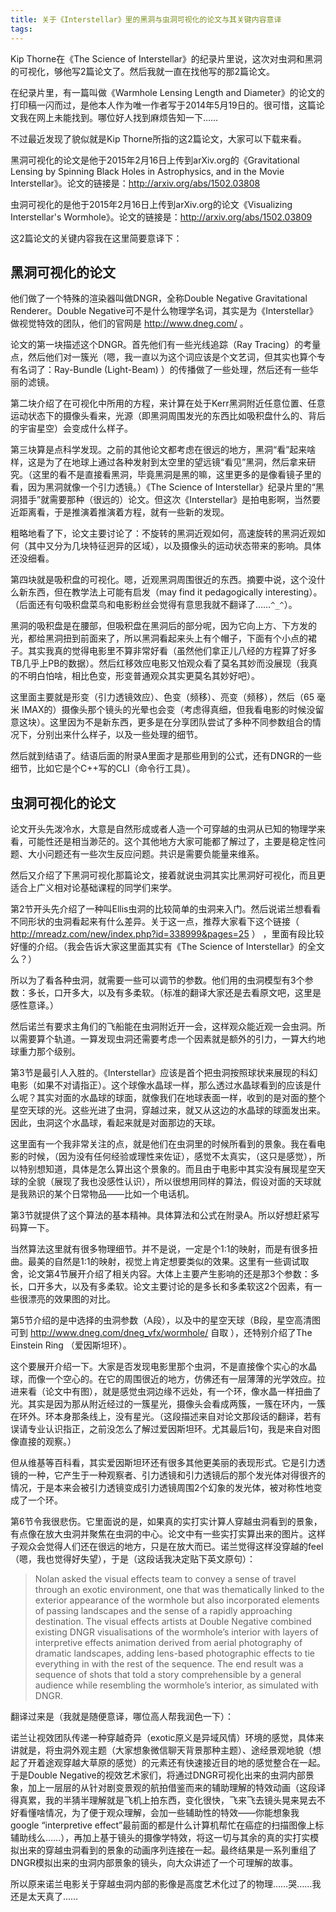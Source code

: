 ```yaml
--- 
title: 关于《Interstellar》里的黑洞与虫洞可视化的论文与其关键内容意译
tags: 
---
```


Kip Thorne在《The Science of Interstellar》的纪录片里说，这次对虫洞和黑洞的可视化，够他写2篇论文了。然后我就一直在找他写的那2篇论文。

在纪录片里，有一篇叫做《Warmhole Lensing Length and Diameter》的论文的打印稿一闪而过，是他本人作为唯一作者写于2014年5月19日的。很可惜，这篇论文我在网上未能找到。哪位好人找到麻烦告知一下……

不过最近发现了貌似就是Kip Thorne所指的这2篇论文，大家可以下载来看。

黑洞可视化的论文是他于2015年2月16日上传到arXiv.org的《Gravitational Lensing by Spinning Black Holes in Astrophysics, and in the Movie Interstellar》。论文的链接是：http://arxiv.org/abs/1502.03808

虫洞可视化的是他于2015年2月16日上传到arXiv.org的论文《Visualizing Interstellar's Wormhole》。论文的链接是：http://arxiv.org/abs/1502.03809 

这2篇论文的关键内容我在这里简要意译下：

黑洞可视化的论文
------------------

他们做了一个特殊的渲染器叫做DNGR，全称Double Negative Gravitational Renderer。Double Negative可不是什么物理学名词，其实是为《Interstellar》做视觉特效的团队，他们的官网是 http://www.dneg.com/ 。

论文的第一块描述这个DNGR。首先他们有一些光线追踪（Ray Tracing）的考量点，然后他们对一簇光（嗯，我一直以为这个词应该是个文艺词，但其实也算个专有名词了：Ray-Bundle (Light-Beam) ）的传播做了一些处理，然后还有一些华丽的滤镜。

第二块介绍了在可视化中所用的方程，来计算在处于Kerr黑洞附近任意位置、任意运动状态下的摄像头看来，光源（即黑洞周围发光的东西比如吸积盘什么的、背后的宇宙星空）会变成什么样子。

第三块算是点科学发现。之前的其他论文都考虑在很远的地方，黑洞“看”起来啥样，这是为了在地球上通过各种发射到太空里的望远镜“看见”黑洞，然后拿来研究。（这里的看不是直接看黑洞，毕竟黑洞是黑的嘛，这里更多的是像看镜子里的看，因为黑洞就像一个引力透镜。）《The Science of Interstellar》纪录片里的“黑洞猎手”就需要那种（很远的）论文。但这次《Interstellar》是拍电影啊，当然要近距离看，于是推演着推演着方程，就有一些新的发现。

粗略地看了下，论文主要讨论了：不旋转的黑洞近观如何，高速旋转的黑洞近观如何（其中又分为几块特征迥异的区域），以及摄像头的运动状态带来的影响。具体还没细看。

第四块就是吸积盘的可视化。嗯，近观黑洞周围很近的东西。摘要中说，这个没什么新东西，但在教学法上可能有启发（may find it pedagogically interesting）。（后面还有句吸积盘菜鸟和电影粉丝会觉得有意思我就不翻译了……`^_^`）。

黑洞的吸积盘是在腰部，但吸积盘在黑洞后的部分呢，因为它向上方、下方发的光，都给黑洞扭到前面来了，所以黑洞看起来头上有个帽子，下面有个小点的裙子。其实我真的觉得电影里不算非常好看（虽然他们拿正儿八经的方程算了好多TB几乎上PB的数据）。然后红移效应电影又怕观众看了莫名其妙而没展现（我真的不明白怕啥，相比色变，形变普通观众其实更莫名其妙好吧）。

这里面主要就是形变（引力透镜效应）、色变（频移）、亮变（频移），然后（65 毫米 IMAX的）摄像头那个镜头的光晕也会变（考虑得真细，但我看电影的时候没留意这块）。这里因为不是新东西，更多是在分享团队尝试了多种不同参数组合的情况下，分别出来什么样子，以及一些处理的细节。

然后就到结语了。结语后面的附录A里面才是那些用到的公式，还有DNGR的一些细节，比如它是个C++写的CLI（命令行工具）。

虫洞可视化的论文
-----------------

论文开头先泼冷水，大意是自然形成或者人造一个可穿越的虫洞从已知的物理学来看，可能性还是相当渺茫的。这个其他地方大家可能都了解过了，主要是稳定性问题、大小问题还有一些次生反应问题。共识是需要负能量来维系。

然后又介绍了下黑洞可视化那篇论文，接着就说虫洞其实比黑洞好可视化，而且更适合上广义相对论基础课程的同学们来学。

第2节开头先介绍了一种叫Ellis虫洞的比较简单的虫洞来入门。然后说诺兰想看看不同形状的虫洞看起来有什么差异。关于这一点，推荐大家看下这个链接（ http://mreadz.com/new/index.php?id=338999&pages=25 ） ，里面有段比较好懂的介绍。（我会告诉大家这里面其实有《The Science of Interstellar》的全文么？）

所以为了看各种虫洞，就需要一些可以调节的参数。他们用的虫洞模型有3个参数：多长，口开多大，以及有多柔软。（标准的翻译大家还是去看原文吧，这里是感性意译。）

然后诺兰有要求主角们的飞船能在虫洞附近开一会，这样观众能近观一会虫洞。所以需要算个轨道。一算发现虫洞还需要考虑一个因素就是额外的引力，一算大约地球重力那个级别。

第3节是最引人入胜的。《Interstellar》应该是首个把虫洞按照球状来展现的科幻电影（如果不对请指正）。这个球像水晶球一样，那么透过水晶球看到的应该是什么呢？其实对面的水晶球的球面，就像我们在地球表面一样，收到的是对面的整个星空天球的光。这些光进了虫洞，穿越过来，就又从这边的水晶球的球面发出来。因此，虫洞这个水晶球，看起来就是对面那边的天球。

这里面有一个我非常关注的点，就是他们在虫洞里的时候所看到的景象。我在看电影的时候，（因为没有任何经验或理性来佐证），感觉不太真实，（这只是感觉），所以特别想知道，具体是怎么算出这个景象的。而且由于电影中其实没有展现星空天球的全貌（展现了我也没感性认识），所以很想用同样的算法，假设对面的天球就是我熟识的某个日常物品——比如一个电话机。

第3节就提供了这个算法的基本精神。具体算法和公式在附录A。所以好想赶紧写码算一下。

当然算法这里就有很多物理细节。并不是说，一定是个1:1的映射，而是有很多扭曲。最美的自然是1:1的映射，视觉上肯定想要类似的效果。这里有一些调试取舍，论文第4节展开介绍了相关内容。大体上主要产生影响的还是那3个参数：多长，口开多大，以及有多柔软。论文主要讨论的是多长和多柔软这2个因素，有一些很漂亮的效果图的对比。

第5节介绍的是中选择的虫洞参数（A段），以及中的星空天球（B段，星空高清图可到  http://www.dneg.com/dneg_vfx/wormhole/ 自取 ），还特别介绍了The Einstein Ring （爱因斯坦环）。

这个要展开介绍一下。大家是否发现电影里那个虫洞，不是直接像个实心的水晶球，而像一个空心的。在它的周围很近的地方，仿佛还有一层薄薄的光学效应。拉进来看（论文中有图），就是感觉虫洞边缘不远处，有一个环，像水晶一样扭曲了光。其实是因为那从附近经过的一簇星光，摄像头会看成两簇，一簇在环内，一簇在环外。环本身那条线上，没有星光。（这段描述来自对论文那段话的翻译，若有误请专业认识指正，之前没怎么了解过爱因斯坦环。尤其最后1句，我是来自对图像直接的观察。）

但从维基等百科看，其实爱因斯坦环还有很多其他更美丽的表现形式。它是引力透镜的一种，它产生于一种观察者、引力透镜和引力透镜后的那个发光体对得很齐的情况，于是本来会被引力透镜变成引力透镜周围2个幻象的发光体，被对称性地变成了一个环。


第6节令我很悲伤。它里面说的是，如果真的实打实计算人穿越虫洞看到的景象，有点像在放大虫洞并聚焦在虫洞的中心。论文中有一些实打实算出来的图片。这样子观众会觉得人们还在很远的地方，只是在放大而已。诺兰觉得这样没穿越的feel（嗯，我也觉得好失望），于是（这段话我决定贴下英文原句）：

> Nolan asked the visual effects team to convey a sense of travel through an exotic environment, one that was thematically linked to the exterior appearance of the wormhole but also incorporated elements of passing landscapes and the sense of a rapidly approaching destination. The visual effects artists at Double Negative combined existing DNGR visualisations of the wormhole’s interior with layers of interpretive effects animation derived from aerial photography of dramatic landscapes, adding lens-based photographic effects to tie everything in with the rest of the sequence. The end result was a sequence of shots that told a story comprehensible by a general audience while resembling the wormhole’s interior, as simulated with DNGR.

翻译过来是（我就是随便意译，哪位高人帮我润色一下）：

诺兰让视效团队传递一种穿越奇异（exotic原义是异域风情）环境的感觉，具体来讲就是，将虫洞外观主题（大家想象微信聊天背景那种主题）、途经景观地貌（想起了开着途观穿越大草原的感觉）的元素还有快速接近目的地的感觉整合在一起。于是Double Negative的视效艺术家们，将通过DNGR可视化出来的虫洞内部景象，加上一层层的从针对剧变景观的航拍借鉴而来的辅助理解的特效动画（这段译得真累，我的半猜半理解就是飞机上拍东西，变化很快，飞来飞去镜头晃来晃去不好看懂啥情况，为了便于观众理解，会加一些辅助性的特效——你能想象我google “interpretive effect”最前面的都是什么计算机帮忙在癌症的扫描图像上标辅助线么……），再加上基于镜头的摄像学特效，将这一切与其余的真的实打实模拟出来的穿越虫洞看到的景象的动画序列连接在一起。最终结果是一系列重组了DNGR模拟出来的虫洞内部景象的镜头，向大众讲述了一个可理解的故事。

所以原来诺兰电影关于穿越虫洞内部的影像是高度艺术化过了的物理……哭……我还是太天真了……


